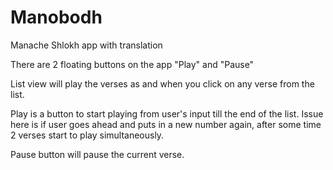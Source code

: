 # Manobodh
Manache Shlokh app with translation


There are 2 floating buttons on the app "Play" and "Pause"

List view will play the verses as and when you click on any verse from the list.

Play is a button to start playing from user's input till the end of the list.
Issue here is if user goes ahead and puts in a new number again, after some time 2 verses start to play simultaneously.

Pause button will pause the current verse.
